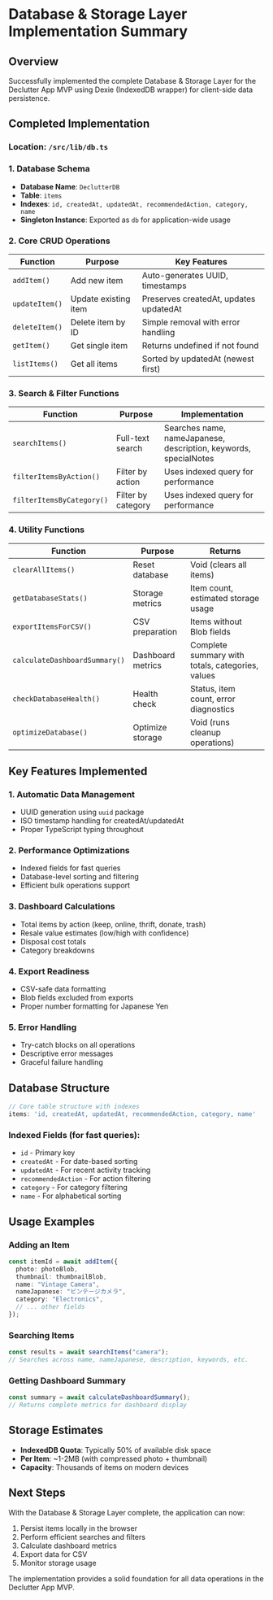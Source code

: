 # Database & Storage Layer Implementation Summary

## Overview
Successfully implemented the complete Database & Storage Layer for the Declutter App MVP using Dexie (IndexedDB wrapper) for client-side data persistence.

## Completed Implementation

### Location: `/src/lib/db.ts`

### 1. Database Schema
- **Database Name**: `DeclutterDB`
- **Table**: `items`
- **Indexes**: `id, createdAt, updatedAt, recommendedAction, category, name`
- **Singleton Instance**: Exported as `db` for application-wide usage

### 2. Core CRUD Operations

| Function | Purpose | Key Features |
|----------|---------|--------------|
| `addItem()` | Add new item | Auto-generates UUID, timestamps |
| `updateItem()` | Update existing item | Preserves createdAt, updates updatedAt |
| `deleteItem()` | Delete item by ID | Simple removal with error handling |
| `getItem()` | Get single item | Returns undefined if not found |
| `listItems()` | Get all items | Sorted by updatedAt (newest first) |

### 3. Search & Filter Functions

| Function | Purpose | Implementation |
|----------|---------|----------------|
| `searchItems()` | Full-text search | Searches name, nameJapanese, description, keywords, specialNotes |
| `filterItemsByAction()` | Filter by action | Uses indexed query for performance |
| `filterItemsByCategory()` | Filter by category | Uses indexed query for performance |

### 4. Utility Functions

| Function | Purpose | Returns |
|----------|---------|---------|
| `clearAllItems()` | Reset database | Void (clears all items) |
| `getDatabaseStats()` | Storage metrics | Item count, estimated storage usage |
| `exportItemsForCSV()` | CSV preparation | Items without Blob fields |
| `calculateDashboardSummary()` | Dashboard metrics | Complete summary with totals, categories, values |
| `checkDatabaseHealth()` | Health check | Status, item count, error diagnostics |
| `optimizeDatabase()` | Optimize storage | Void (runs cleanup operations) |

## Key Features Implemented

### 1. Automatic Data Management
- UUID generation using `uuid` package
- ISO timestamp handling for createdAt/updatedAt
- Proper TypeScript typing throughout

### 2. Performance Optimizations
- Indexed fields for fast queries
- Database-level sorting and filtering
- Efficient bulk operations support

### 3. Dashboard Calculations
- Total items by action (keep, online, thrift, donate, trash)
- Resale value estimates (low/high with confidence)
- Disposal cost totals
- Category breakdowns

### 4. Export Readiness
- CSV-safe data formatting
- Blob fields excluded from exports
- Proper number formatting for Japanese Yen

### 5. Error Handling
- Try-catch blocks on all operations
- Descriptive error messages
- Graceful failure handling

## Database Structure

```typescript
// Core table structure with indexes
items: 'id, createdAt, updatedAt, recommendedAction, category, name'
```

### Indexed Fields (for fast queries):
- `id` - Primary key
- `createdAt` - For date-based sorting
- `updatedAt` - For recent activity tracking
- `recommendedAction` - For action filtering
- `category` - For category filtering
- `name` - For alphabetical sorting

## Usage Examples

### Adding an Item
```typescript
const itemId = await addItem({
  photo: photoBlob,
  thumbnail: thumbnailBlob,
  name: "Vintage Camera",
  nameJapanese: "ビンテージカメラ",
  category: "Electronics",
  // ... other fields
});
```

### Searching Items
```typescript
const results = await searchItems("camera");
// Searches across name, nameJapanese, description, keywords, etc.
```

### Getting Dashboard Summary
```typescript
const summary = await calculateDashboardSummary();
// Returns complete metrics for dashboard display
```

## Storage Estimates
- **IndexedDB Quota**: Typically 50% of available disk space
- **Per Item**: ~1-2MB (with compressed photo + thumbnail)
- **Capacity**: Thousands of items on modern devices

## Next Steps
With the Database & Storage Layer complete, the application can now:
1. Persist items locally in the browser
2. Perform efficient searches and filters
3. Calculate dashboard metrics
4. Export data for CSV
5. Monitor storage usage

The implementation provides a solid foundation for all data operations in the Declutter App MVP.